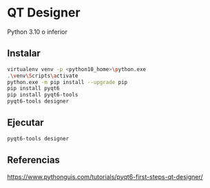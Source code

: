 # QT Designer

Python 3.10 o inferior

## Instalar
```bash
virtualenv venv -p <python10_home>\python.exe
.\venv\Scripts\activate
python.exe -m pip install --upgrade pip
pip install pyqt6
pip install pyqt6-tools
pyqt6-tools designer
```

## Ejecutar
```bash
pyqt6-tools designer
```


## Referencias
https://www.pythonguis.com/tutorials/pyqt6-first-steps-qt-designer/
